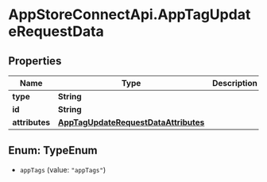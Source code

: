 # AppStoreConnectApi.AppTagUpdateRequestData

## Properties

Name | Type | Description | Notes
------------ | ------------- | ------------- | -------------
**type** | **String** |  | 
**id** | **String** |  | 
**attributes** | [**AppTagUpdateRequestDataAttributes**](AppTagUpdateRequestDataAttributes.md) |  | [optional] 



## Enum: TypeEnum


* `appTags` (value: `"appTags"`)




